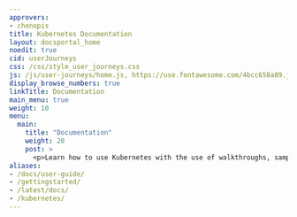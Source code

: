 ```yaml
---
approvers:
- chenopis
title: Kubernetes Documentation
layout: docsportal_home
noedit: true
cid: userJourneys
css: /css/style_user_journeys.css
js: /js/user-journeys/home.js, https://use.fontawesome.com/4bcc658a89.js
display_browse_numbers: true
linkTitle: Documentation
main_menu: true
weight: 10
menu:
  main:
    title: "Documentation"
    weight: 20
    post: >
      <p>Learn how to use Kubernetes with the use of walkthroughs, samples, and reference documentation. You can even <a href="/editdocs/" data-auto-burger-exclude>help contribute to the docs</a>!</p>
aliases:
- /docs/user-guide/
- /gettingstarted/
- /latest/docs/
- /kubernetes/
---
```

